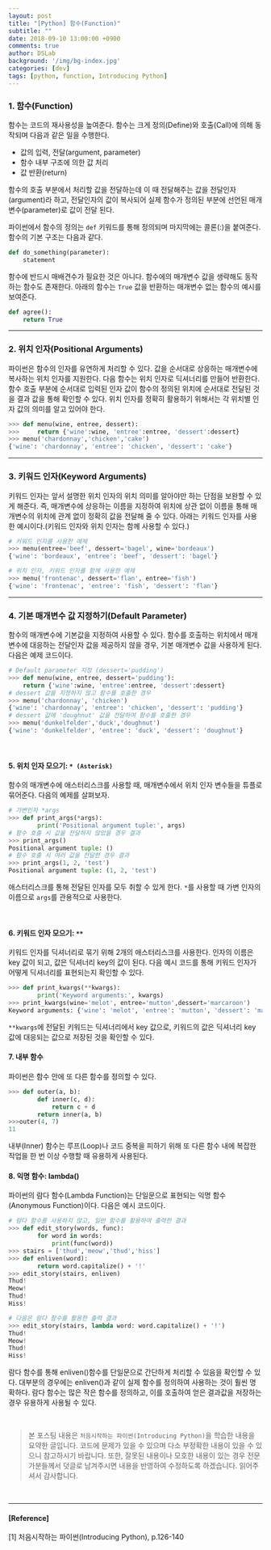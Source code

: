 ```yaml
---
layout: post
title: "[Python] 함수(Function)"
subtitle: ""
date: 2018-09-10 13:00:00 +0900
comments: true
author: DSLab
background: '/img/bg-index.jpg'
categories: [dev]
tags: [python, function, Introducing Python]
---
```


### 1. 함수(Function)
함수는 코드의 재사용성을 높여준다. 함수는 크게 정의(Define)와 호출(Call)에 의해 동작되며 다음과 같은 일을 수행한다.
  - 값의 입력, 전달(argument, parameter)
  - 함수 내부 구조에 의한 값 처리
  - 값 반환(return)

함수의 호출 부분에서 처리할 값을 전달하는데 이 때 전달해주는 값을 전달인자(argument)라 하고, 전달인자의 값이 복사되어 실제 함수가 정의된 부분에 선언된 매개변수(parameter)로 값이 전달 된다.

파이썬에서 함수의 정의는 `def` 키워드를 통해 정의되며 마지막에는 콜론(:)을 붙여준다. 함수의 기본 구조는 다음과 같다.

```python
def do_something(parameter):
    statement
```

함수에 반드시 매배견수가 필요한 것은 아니다. 함수에의 매개변수 값을 생략해도 동작하는 함수도 존재한다. 아래의 함수는 `True` 값을 반환하는 매개변수 없는 함수의 예시를 보여준다.

```python
def agree():
    return True
```

---

### 2. 위치 인자(Positional Arguments)
파이썬은 함수의 인자를 유연하게 처리할 수 있다. 값을 순서대로 상응하는 매개변수에 복사하는 위치 인자를 지원한다. 다음 함수는 위치 인자로 딕셔너리를 만들어 반환한다. 함수 호출 부분에 순서대로 입력된 인자 값이 함수의 정의된 위치에 순서대로 전달된 것을 결과 값을 통해 확인할 수 있다. 위치 인자를 정확히 활용하기 위해서는 각 위치별 인자 값의 의미를 알고 있어야 한다.
```python
>>> def menu(wine, entree, dessert):
>>>     return {'wine':wine, 'entree':entree, 'dessert':dessert}
>>> menu('chardonnay','chicken','cake')
{'wine': 'chardonnay', 'entree': 'chicken', 'dessert': 'cake'}
```

---

### 3. 키워드 인자(Keyword Arguments)
키워드 인자는 앞서 설명한 위치 인자의 위치 의미를 알아야만 하는 단점을 보완할 수 있게 해준다. 즉, 매개변수에 상응하는 이름을 지정하여 위치에 상관 없이 이름을 통해 매개변수의 위치에 관계 없이 정확히 값을 전달해 줄 수 있다. 아래는 키워드 인자를 사용한 예시이다.(키워드 인자와 위치 인자는 함께 사용할 수 있다.)
```python
# 키워드 인자를 사용한 예제
>>> menu(entree='beef', dessert='bagel', wine='bordeaux')
{'wine': 'bordeaux', 'entree': 'beef', 'dessert': 'bagel'}

# 위치 인자, 키워드 인자를 함께 사용한 예제
>>> menu('frontenac', dessert='flan', entree='fish')
{'wine': 'frontenac', 'entree': 'fish', 'dessert': 'flan'}
```

---

### 4. 기본 매개변수 값 지정하기(Default Parameter)
함수의 매개변수에 기본값을 지정하여 사용할 수 있다. 함수를 호출하는 위치에서 매개변수에 대응하는 전달인자 값을 제공하지 않을 경우, 기본 매개변수 값을 사용하게 된다. 다음은 예제 코드이다.

```python
# Default parameter 지정 (dessert='pudding')
>>> def menu(wine, entree, dessert='pudding'):
	return {'wine':wine, 'entree':entree, 'dessert':dessert}
# dessert 값을 지정하지 않고 함수를 호출한 경우
>>> menu('chardonnay', 'chicken')
{'wine': 'chardonnay', 'entree': 'chicken', 'dessert': 'pudding'}
# dessert 값에 'doughnut' 값을 전달하여 함수를 호출한 경우
>>> menu('dunkelfelder','duck','doughnut')
{'wine': 'dunkelfelder', 'entree': 'duck', 'dessert': 'doughnut'}

```
<br>

#### 5. 위치 인자 모으기: `* (Asterisk)`
함수의 매개변수에 애스터리스크를 사용할 때, 매개변수에서 위치 인자 변수들을 튜플로 묶어준다. 다음의 예제를 살펴보자.
```python
# 가변인자 *args
>>> def print_args(*args):
        print('Positional argument tuple:', args)
# 함수 호출 시 값을 전달하지 않았을 경우 결과        
>>> print_args()
Positional argument tuple: ()
# 함수 호출 시 여러 값을 전달한 경우 결과
>>> print_args(1, 2, 'test')
Positional argument tuple: (1, 2, 'test')
```
애스터리스크를 통해 전달된 인자를 모두 취할 수 있게 한다. `*`를 사용할 때 가변 인자의 이름으로 `args`를 관용적으로 사용한다.

<br>

#### 6. 키워드 인자 모으기: `**`
키워드 인자를 딕셔너리로 묶기 위해 2개의 애스터리스크를 사용한다. 인자의 이름은 key 값이 되고, 값은 딕셔너리 key의 값이 된다. 다음 예시 코드를 통해 키워드 인자가 어떻게 딕셔너리를 표현되는지 확인할 수 있다.
```python
>>> def print_kwargs(**kwargs):
        print('Keyword arguments:', kwargs)
>>> print_kwargs(wine='melot', entree='mutton',dessert='marcaroon')
Keyword arguments: {'wine': 'melot', 'entree': 'mutton', 'dessert': 'marcaroon'}
```
`**kwargs`에 전달된 키워드는 딕셔너리에서 key 값으로, 키워드의 값은 딕셔너리 key 값에 대응되는 값으로 저장된 것을 확인할 수 있다.

#### 7. 내부 함수
파이썬은 함수 안에 또 다른 함수를 정의할 수 있다.

```python
>>> def outer(a, b):
        def inner(c, d):
            return c + d
        return inner(a, b)
>>>outer(4, 7)
11
```
내부(Inner) 함수는 루프(Loop)나 코드 중복을 피하기 위해 또 다른 함수 내에 복잡한 작업을 한 번 이상 수행할 때 유용하게 사용된다.

#### 8. 익명 함수: lambda()
파이썬의 람다 함수(Lambda Function)는 단일문으로 표현되는 익명 함수(Anonymous Function)이다. 다음은 예시 코드이다.

```python
# 람다 함수를 사용하지 않고, 일반 함수를 활용하여 출력한 결과
>>> def edit_story(words, func):
        for word in words:
            print(func(word))
>>> stairs = ['thud','meow','thud','hiss']
>>> def enliven(word):
        return word.capitalize() + '!'
>>> edit_story(stairs, enliven)
Thud!
Meow!
Thud!
Hiss!

# 다음은 람다 함수를 활용한 출력 결과
>>> edit_story(stairs, lambda word: word.capitalize() + '!')
Thud!
Meow!
Thud!
Hiss!
```
람다 함수를 통해 enliven()함수를 단일문으로 간단하게 처리할 수 있음을 확인할 수 있다. 대부분의 경우에는 enliven()과 같이 실제 함수를 정의하여 사용하는 것이 훨씬 명확하다. 람다 함수는 많은 작은 함수를 정의하고, 이를 호출하여 얻은 결과값을 저장하는 경우 유용하게 사용될 수 있다.

<br>

>본 포스팅 내용은 `처음시작하는 파이썬(Introducing Python)`을 학습한 내용을 요약한 글입니다. 코드에 문제가 있을 수 있으며 다소 부정확한 내용이 있을 수 있으니 참고하시기 바랍니다. 또한, 잘못된 내용이나 모호한 내용이 있는 경우 전문가분들께서 덧글로 남겨주시면 내용을 반영하여 수정하도록 하겠습니다. 읽어주셔서 감사합니다.


<br>

---

#### [Reference]

[1] 처음시작하는 파이썬(Introducing Python), p.126-140
